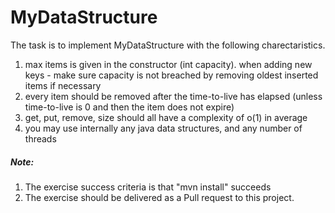 # MyDataStructure
The task is to implement MyDataStructure with the following charectaristics.

  1. max items is given in the constructor (int capacity). when adding new keys - make sure capacity is not breached by removing oldest inserted items if necessary
  2. every item should be removed after the time-to-live has elapsed (unless time-to-live is 0 and then the item does not expire)
  3. get, put, remove, size should all have a complexity of o(1) in average
  4. you may use internally any java data structures, and any number of threads


##### Note:
  1. The exercise success criteria is that "mvn install" succeeds
  2. The exercise should be delivered as a Pull request to this project.

